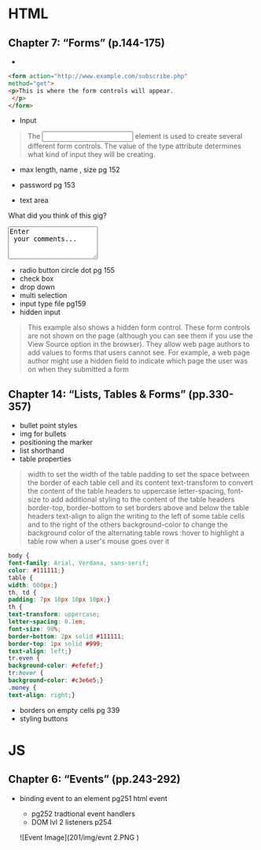 # HTML

## Chapter 7: “Forms” (p.144-175)
- 
```html
<form action="http://www.example.com/subscribe.php"
method="get">
<p>This is where the form controls will appear.
 </p>
</form>
```
- Input
>The <input> element is used
to create several different form
controls. The value of the type
attribute determines what kind
of input they will be creating.

- max length, name , size pg 152
- password pg 153

- text area
><form action="http://www.example.com/comments.php">
<p>What did you think of this gig?</p>
 <textarea name="comments" cols="20" rows="4">Enter
 your comments...</textarea>
</form>

- radio button circle dot pg 155
- check box
- drop down
- multi selection
- input type file pg159
- hidden input
>This example also shows a
hidden form control. These form
controls are not shown on the
page (although you can see them
if you use the View Source option
in the browser). They allow web
page authors to add values to
forms that users cannot see.
For example, a web page author
might use a hidden field to
indicate which page the user was
on when they submitted a form


## Chapter 14: “Lists, Tables & Forms” (pp.330-357)
- bullet point styles
- img for bullets
- positioning the marker
- list shorthand
- table properties
>width to set the width of the
table
padding to set the space
between the border of each table
cell and its content
text-transform to convert the
content of the table headers to
uppercase
letter-spacing, font-size
to add additional styling to the
content of the table headers
border-top, border-bottom
to set borders above and below
the table headers
text-align to align the writing
to the left of some table cells and
to the right of the others
background-color to change
the background color of the
alternating table rows
:hover to highlight a table row
when a user's mouse goes over it

```css
body {
font-family: Arial, Verdana, sans-serif;
color: #111111;}
table {
width: 600px;}
th, td {
padding: 7px 10px 10px 10px;}
th {
text-transform: uppercase;
letter-spacing: 0.1em;
font-size: 90%;
border-bottom: 2px solid #111111;
border-top: 1px solid #999;
text-align: left;}
tr.even {
background-color: #efefef;}
tr:hover {
background-color: #c3e6e5;}
.money {
text-align: right;}
```
- borders on empty cells pg 339
- styling buttons

# JS

## Chapter 6: “Events” (pp.243-292)
- binding event to an element pg251 html event
  - pg252 tradtional event handlers
  - DOM lvl 2 listeners p254

   ![Event Image](201/img/evnt 2.PNG )